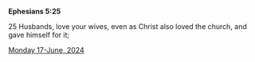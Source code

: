 **Ephesians 5:25**

25 Husbands, love your wives, even as Christ also loved the church, and gave himself for it;

[Monday 17-June, 2024](https://getbible.net/kjv/Ephesians/5/25)
